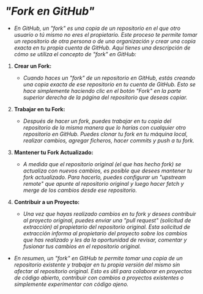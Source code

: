 <!-- Autor: Daniel Benjamin Perez Morales -->
<!-- GitHub: https://github.com/D4nitrix13 -->
<!-- GitLab: https://gitlab.com/D4nitrix13 -->
<!-- Correo electrónico: danielperezdev@proton.me -->

# ***"Fork en GitHub"***

- *En GitHub, un "fork" es una copia de un repositorio en el que otro usuario o tú mismo no eres el propietario. Este proceso te permite tomar un repositorio de otra persona o de una organización y crear una copia exacta en tu propia cuenta de GitHub. Aquí tienes una descripción de cómo se utiliza el concepto de "fork" en GitHub:*

1. **Crear un Fork:**

   - *Cuando haces un "fork" de un repositorio en GitHub, estás creando una copia exacta de ese repositorio en tu cuenta de GitHub. Esto se hace simplemente haciendo clic en el botón "Fork" en la parte superior derecha de la página del repositorio que deseas copiar.*

2. **Trabajar en tu Fork:**

   - *Después de hacer un fork, puedes trabajar en tu copia del repositorio de la misma manera que lo harías con cualquier otro repositorio en GitHub. Puedes clonar tu fork en tu máquina local, realizar cambios, agregar ficheros, hacer commits y push a tu fork.*

3. **Mantener tu Fork Actualizado:**

   - *A medida que el repositorio original (el que has hecho fork) se actualiza con nuevos cambios, es posible que desees mantener tu fork actualizado. Para hacerlo, puedes configurar un "upstream remote" que apunte al repositorio original y luego hacer fetch y merge de los cambios desde ese repositorio.*

4. **Contribuir a un Proyecto:**

   - *Una vez que hayas realizado cambios en tu fork y desees contribuir al proyecto original, puedes enviar una "pull request" (solicitud de extracción) al propietario del repositorio original. Esta solicitud de extracción informa al propietario del proyecto sobre los cambios que has realizado y les da la oportunidad de revisar, comentar y fusionar tus cambios en el repositorio original.*

- *En resumen, un "fork" en GitHub te permite tomar una copia de un repositorio existente y trabajar en tu propia versión del mismo sin afectar al repositorio original. Esto es útil para colaborar en proyectos de código abierto, contribuir con cambios a proyectos existentes o simplemente experimentar con código ajeno.*
